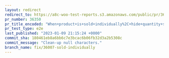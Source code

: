 ```yaml
---
layout: redirect
redirect_to: https://a8c-woo-test-reports.s3.amazonaws.com/public/pr/36350/e2e/index.html
pr_number: 36350
pr_title_encoded: "When+product+is+sold+individually%2C+hide+quantity+selector"
pr_test_type: e2e
last_published: "2023-01-09 21:15:24 +0000"
commit_sha: 180461eb8a6bb6c7e3bcac6b06fb32d3a2b5308c
commit_message: "Clean-up null characters."
branch_name: fix/36007-sold-individually
---
```

